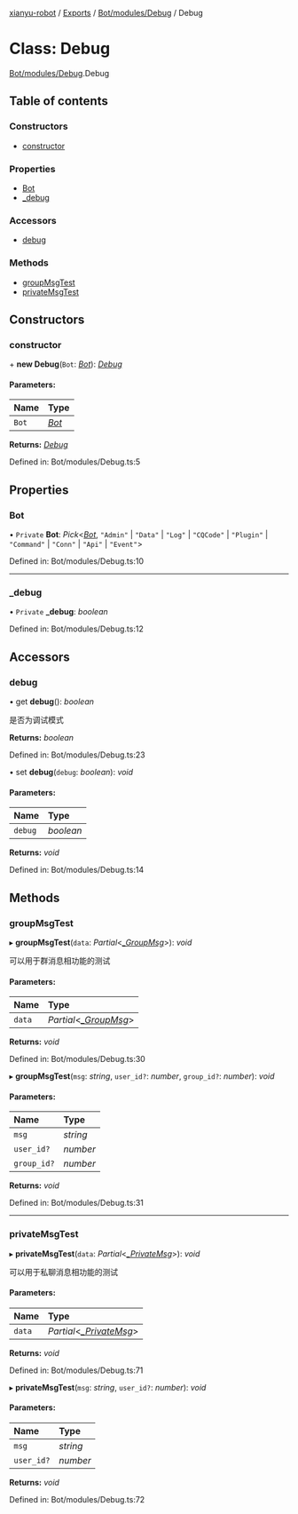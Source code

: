 [xianyu-robot](../README.md) / [Exports](../modules.md) / [Bot/modules/Debug](../modules/bot_modules_debug.md) / Debug

# Class: Debug

[Bot/modules/Debug](../modules/bot_modules_debug.md).Debug

## Table of contents

### Constructors

- [constructor](bot_modules_debug.debug.md#constructor)

### Properties

- [Bot](bot_modules_debug.debug.md#bot)
- [\_debug](bot_modules_debug.debug.md#_debug)

### Accessors

- [debug](bot_modules_debug.debug.md#debug)

### Methods

- [groupMsgTest](bot_modules_debug.debug.md#groupmsgtest)
- [privateMsgTest](bot_modules_debug.debug.md#privatemsgtest)

## Constructors

### constructor

\+ **new Debug**(`Bot`: [*Bot*](bot_bot.bot.md)): [*Debug*](bot_modules_debug.debug.md)

#### Parameters:

| Name | Type |
| :------ | :------ |
| `Bot` | [*Bot*](bot_bot.bot.md) |

**Returns:** [*Debug*](bot_modules_debug.debug.md)

Defined in: Bot/modules/Debug.ts:5

## Properties

### Bot

• `Private` **Bot**: *Pick*<[*Bot*](bot_bot.bot.md), ``"Admin"`` \| ``"Data"`` \| ``"Log"`` \| ``"CQCode"`` \| ``"Plugin"`` \| ``"Command"`` \| ``"Conn"`` \| ``"Api"`` \| ``"Event"``\>

Defined in: Bot/modules/Debug.ts:10

___

### \_debug

• `Private` **\_debug**: *boolean*

Defined in: Bot/modules/Debug.ts:12

## Accessors

### debug

• get **debug**(): *boolean*

是否为调试模式

**Returns:** *boolean*

Defined in: Bot/modules/Debug.ts:23

• set **debug**(`debug`: *boolean*): *void*

#### Parameters:

| Name | Type |
| :------ | :------ |
| `debug` | *boolean* |

**Returns:** *void*

Defined in: Bot/modules/Debug.ts:14

## Methods

### groupMsgTest

▸ **groupMsgTest**(`data`: *Partial*<[*\_GroupMsg*](../interfaces/type_event._groupmsg.md)\>): *void*

可以用于群消息相功能的测试

#### Parameters:

| Name | Type |
| :------ | :------ |
| `data` | *Partial*<[*\_GroupMsg*](../interfaces/type_event._groupmsg.md)\> |

**Returns:** *void*

Defined in: Bot/modules/Debug.ts:30

▸ **groupMsgTest**(`msg`: *string*, `user_id?`: *number*, `group_id?`: *number*): *void*

#### Parameters:

| Name | Type |
| :------ | :------ |
| `msg` | *string* |
| `user_id?` | *number* |
| `group_id?` | *number* |

**Returns:** *void*

Defined in: Bot/modules/Debug.ts:31

___

### privateMsgTest

▸ **privateMsgTest**(`data`: *Partial*<[*\_PrivateMsg*](../interfaces/type_event._privatemsg.md)\>): *void*

可以用于私聊消息相功能的测试

#### Parameters:

| Name | Type |
| :------ | :------ |
| `data` | *Partial*<[*\_PrivateMsg*](../interfaces/type_event._privatemsg.md)\> |

**Returns:** *void*

Defined in: Bot/modules/Debug.ts:71

▸ **privateMsgTest**(`msg`: *string*, `user_id?`: *number*): *void*

#### Parameters:

| Name | Type |
| :------ | :------ |
| `msg` | *string* |
| `user_id?` | *number* |

**Returns:** *void*

Defined in: Bot/modules/Debug.ts:72
